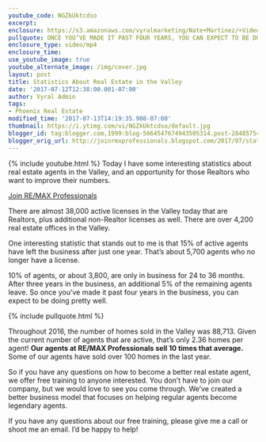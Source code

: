 ```yaml
---
youtube_code: NGZkUktcdso
excerpt:
enclosure: https://s3.amazonaws.com/vyralmarketing/Nate+Martinez/+Videos/2017/July/Phoenix+Real+Estate+Agent-+Statistics+About+Real+Estate+in+the+Valley.mp4
pullquote: ONCE YOU’VE MADE IT PAST FOUR YEARS, YOU CAN EXPECT TO BE DOING PRETTY WELL.
enclosure_type: video/mp4
enclosure_time:
use_youtube_image: true
youtube_alternate_image: /img/cover.jpg
layout: post
title: Statistics About Real Estate in the Valley
date: '2017-07-12T12:38:00.001-07:00'
author: Vyral Admin
tags:
- Phoenix Real Estate
modified_time: '2017-07-13T14:19:35.908-07:00'
thumbnail: https://i.ytimg.com/vi/NGZkUktcdso/default.jpg
blogger_id: tag:blogger.com,1999:blog-5664547674943505314.post-2848575458070114290
blogger_orig_url: http://joinrmxprofessionals.blogspot.com/2017/07/statistics-about-real-estate-in-valley.html
---
```

{% include youtube.html %}
Today I have some interesting statistics about real estate agents in the Valley, and an opportunity for those Realtors who want to improve their numbers.

<a href="http://www.joinrmxprofessionals.com/Join-Today" target="_blank">Join RE/MAX Professionals</a>

There are almost 38,000 active licenses in the Valley today that are Realtors, plus additional non-Realtor licenses as well. There are over 4,200 real estate offices in the Valley.

One interesting statistic that stands out to me is that 15% of active agents have left the business after just one year. That’s about 5,700 agents who no longer have a license.

10% of agents, or about 3,800, are only in business for 24 to 36 months. After three years in the business, an additional 5% of the remaining agents leave. So once you’ve made it past four years in the business, you can expect to be doing pretty well.

{% include pullquote.html %}

Throughout 2016, the number of homes sold in the Valley was 88,713. Given the current number of agents that are active, that’s only 2.36 homes per agent! **Our agents at RE/MAX Professionals sell 10 times that average.** Some of our agents have sold over 100 homes in the last year.

 So if you have any questions on how to become a better real estate agent, we offer free training to anyone interested. You don’t have to join our company, but we would love to see you come through. We’ve created a better business model that focuses on helping regular agents become legendary agents.

If you have any questions about our free training, please give me a call or shoot me an email. I’d be happy to help!
